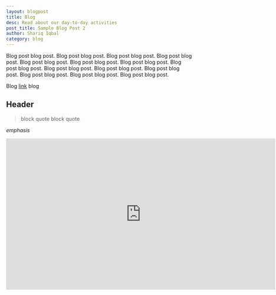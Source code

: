 ```yaml
---
layout: blogpost
title: Blog
desc: Read about our day-to-day activities
post_title: Sample Blog Post 2
author: Shariq Iqbal
category: blog
---
```


Blog post blog post. Blog post blog post. Blog post blog post. Blog post blog post. Blog post blog post. Blog post blog post. Blog post blog post. Blog post blog post. Blog post blog post. Blog post blog post. Blog post blog post. Blog post blog post. Blog post blog post. Blog post blog post. 

Blog [link](google.com) blog

## Header

> block quote
> block quote

*emphasis*

<div class="video-container">
<iframe width="730" height="410" src="https://www.youtube.com/embed/E6c9Z0Mkc-E?rel=0&amp;showinfo=0" frameborder="0" allowfullscreen></iframe>
</div>